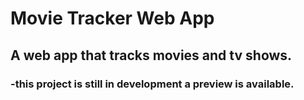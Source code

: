 # Movie Tracker Web App
## A web app that tracks movies and tv shows.
### -this project is still in development a preview is available.
